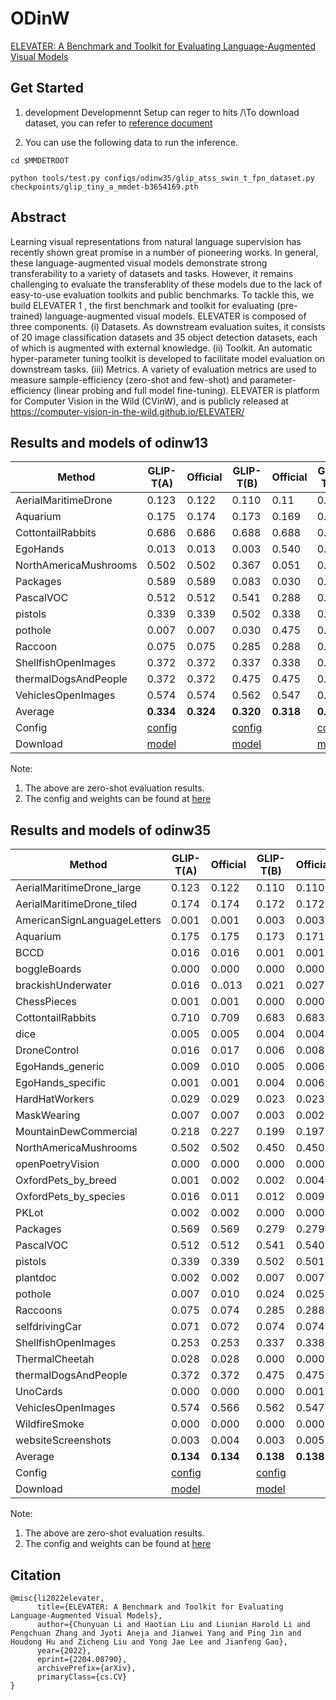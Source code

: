 # ODinW

[ELEVATER: A Benchmark and Toolkit for Evaluating Language-Augmented Visual Models](https://arxiv.org/pdf/2204.08790.pdf)

<!-- [DATASET] -->

## Get Started

1. development Developmennt Setup can reger to hits /\\To download dataset, you can refer to [reference document](../../docs/zh_cn/user_guides/dataset_prepare.md)

2. You can use the following data to run the inference.

```shell
cd $MMDETROOT

python tools/test.py configs/odinw35/glip_atss_swin_t_fpn_dataset.py checkpoints/glip_tiny_a_mmdet-b3654169.pth
```

## Abstract

Learning visual representations from natural language supervision has recently shown great promise in a number of pioneering works. In general, these language-augmented visual models demonstrate strong transferability to a variety of datasets and tasks. However, it remains challenging to evaluate the transferablity of these models due to the lack of easy-to-use evaluation toolkits and public benchmarks. To tackle this, we build ELEVATER 1 , the first benchmark and toolkit for evaluating (pre-trained) language-augmented visual models. ELEVATER is composed of three components. (i) Datasets. As downstream evaluation suites, it consists of 20 image classification datasets and 35 object detection datasets, each of which is augmented with external knowledge. (ii) Toolkit. An automatic hyper-parameter tuning toolkit is developed to facilitate model evaluation on downstream tasks. (iii) Metrics. A variety of evaluation metrics are used to measure sample-efficiency (zero-shot and few-shot) and parameter-efficiency (linear probing and full model fine-tuning). ELEVATER is platform for Computer Vision in the Wild (CVinW), and is publicly released at https://computer-vision-in-the-wild.github.io/ELEVATER/

## Results and models of odinw13

| Method                | GLIP-T(A)                                                                                    | Official  | GLIP-T(B)                                                                                    | Official  | GLIP-T(C)                                                                                    | Official  |
| --------------------- | -------------------------------------------------------------------------------------------- | --------- | -------------------------------------------------------------------------------------------- | --------- | -------------------------------------------------------------------------------------------- | --------- |
| AerialMaritimeDrone   | 0.123                                                                                        | 0.122     | 0.110                                                                                        | 0.11      | 0.130                                                                                        | 0.130     |
| Aquarium              | 0.175                                                                                        | 0.174     | 0.173                                                                                        | 0.169     | 0.191                                                                                        | 0.190     |
| CottontailRabbits     | 0.686                                                                                        | 0.686     | 0.688                                                                                        | 0.688     | 0.744                                                                                        | 0.744     |
| EgoHands              | 0.013                                                                                        | 0.013     | 0.003                                                                                        | 0.540     | 0.314                                                                                        | 0.315     |
| NorthAmericaMushrooms | 0.502                                                                                        | 0.502     | 0.367                                                                                        | 0.051     | 0.297                                                                                        | 0.296     |
| Packages              | 0.589                                                                                        | 0.589     | 0.083                                                                                        | 0.030     | 0.699                                                                                        | 0.699     |
| PascalVOC             | 0.512                                                                                        | 0.512     | 0.541                                                                                        | 0.288     | 0.565                                                                                        | 0.565     |
| pistols               | 0.339                                                                                        | 0.339     | 0.502                                                                                        | 0.338     | 0.503                                                                                        | 0.504     |
| pothole               | 0.007                                                                                        | 0.007     | 0.030                                                                                        | 0.475     | 0.058                                                                                        | 0.058     |
| Raccoon               | 0.075                                                                                        | 0.075     | 0.285                                                                                        | 0.288     | 0.241                                                                                        | 0.244     |
| ShellfishOpenImages   | 0.372                                                                                        | 0.372     | 0.337                                                                                        | 0.338     | 0.300                                                                                        | 0.302     |
| thermalDogsAndPeople  | 0.372                                                                                        | 0.372     | 0.475                                                                                        | 0.475     | 0.510                                                                                        | 0.510     |
| VehiclesOpenImages    | 0.574                                                                                        | 0.574     | 0.562                                                                                        | 0.547     | 0.549                                                                                        | 0.534     |
| Average               | **0.334**                                                                                    | **0.324** | **0.320**                                                                                    | **0.318** | **0.392**                                                                                    | **0.392** |
| Config                | [config](configs/odinw/glip_atss_swin-t_a_fpn_dyhead_pretrain_odinw13.py)                    |           | [config](configs/odinw/glip_atss_swin-t_bc_fpn_dyhead_pretrain_odinw13.py)                   |           | [config](configs/odinw/glip_atss_swin-t_bc_fpn_dyhead_pretrain_odinw35.py)                   |           |
| Download              | [model](https://download.openmmlab.com/mmdetection/v3.0/glip/glip_tiny_a_mmdet-b3654169.pth) |           | [model](https://download.openmmlab.com/mmdetection/v3.0/glip/glip_tiny_b_mmdet-6dfbd102.pth) |           | [model](https://download.openmmlab.com/mmdetection/v3.0/glip/glip_tiny_c_mmdet-2fc427dd.pth) |           |

Note:

1. The above are zero-shot evaluation results.
2. The config and weights can be found at [here](../glip/README.md)

## Results and models of odinw35

| Method                      | GLIP-T(A)                                                                                    | Official  | GLIP-T(B)                                                                                    | Official  | GLIP-T(C)                                                                                    | Official  |
| --------------------------- | -------------------------------------------------------------------------------------------- | --------- | -------------------------------------------------------------------------------------------- | --------- | -------------------------------------------------------------------------------------------- | --------- |
| AerialMaritimeDrone_large   | 0.123                                                                                        | 0.122     | 0.110                                                                                        | 0.110     | 0.130                                                                                        | 0.130     |
| AerialMaritimeDrone_tiled   | 0.174                                                                                        | 0.174     | 0.172                                                                                        | 0.172     | 0.172                                                                                        | 0.172     |
| AmericanSignLanguageLetters | 0.001                                                                                        | 0.001     | 0.003                                                                                        | 0.003     | 0.009                                                                                        | 0.009     |
| Aquarium                    | 0.175                                                                                        | 0.175     | 0.173                                                                                        | 0.171     | 0.192                                                                                        | 0.182     |
| BCCD                        | 0.016                                                                                        | 0.016     | 0.001                                                                                        | 0.001     | 0.000                                                                                        | 0.000     |
| boggleBoards                | 0.000                                                                                        | 0.000     | 0.000                                                                                        | 0.000     | 0.000                                                                                        | 0.000     |
| brackishUnderwater          | 0.016                                                                                        | 0..013    | 0.021                                                                                        | 0.027     | 0.020                                                                                        | 0.022     |
| ChessPieces                 | 0.001                                                                                        | 0.001     | 0.000                                                                                        | 0.000     | 0.001                                                                                        | 0.001     |
| CottontailRabbits           | 0.710                                                                                        | 0.709     | 0.683                                                                                        | 0.683     | 0.752                                                                                        | 0.752     |
| dice                        | 0.005                                                                                        | 0.005     | 0.004                                                                                        | 0.004     | 0.004                                                                                        | 0.004     |
| DroneControl                | 0.016                                                                                        | 0.017     | 0.006                                                                                        | 0.008     | 0.005                                                                                        | 0.007     |
| EgoHands_generic            | 0.009                                                                                        | 0.010     | 0.005                                                                                        | 0.006     | 0.510                                                                                        | 0.508     |
| EgoHands_specific           | 0.001                                                                                        | 0.001     | 0.004                                                                                        | 0.006     | 0.003                                                                                        | 0.004     |
| HardHatWorkers              | 0.029                                                                                        | 0.029     | 0.023                                                                                        | 0.023     | 0.033                                                                                        | 0.033     |
| MaskWearing                 | 0.007                                                                                        | 0.007     | 0.003                                                                                        | 0.002     | 0.005                                                                                        | 0.005     |
| MountainDewCommercial       | 0.218                                                                                        | 0.227     | 0.199                                                                                        | 0.197     | 0.478                                                                                        | 0.463     |
| NorthAmericaMushrooms       | 0.502                                                                                        | 0.502     | 0.450                                                                                        | 0.450     | 0.497                                                                                        | 0.497     |
| openPoetryVision            | 0.000                                                                                        | 0.000     | 0.000                                                                                        | 0.000     | 0.000                                                                                        | 0.000     |
| OxfordPets_by_breed         | 0.001                                                                                        | 0.002     | 0.002                                                                                        | 0.004     | 0.001                                                                                        | 0.002     |
| OxfordPets_by_species       | 0.016                                                                                        | 0.011     | 0.012                                                                                        | 0.009     | 0.013                                                                                        | 0.009     |
| PKLot                       | 0.002                                                                                        | 0.002     | 0.000                                                                                        | 0.000     | 0.000                                                                                        | 0.000     |
| Packages                    | 0.569                                                                                        | 0.569     | 0.279                                                                                        | 0.279     | 0.712                                                                                        | 0.712     |
| PascalVOC                   | 0.512                                                                                        | 0.512     | 0.541                                                                                        | 0.540     | 0.565                                                                                        | 0.565     |
| pistols                     | 0.339                                                                                        | 0.339     | 0.502                                                                                        | 0.501     | 0.503                                                                                        | 0.504     |
| plantdoc                    | 0.002                                                                                        | 0.002     | 0.007                                                                                        | 0.007     | 0.009                                                                                        | 0.009     |
| pothole                     | 0.007                                                                                        | 0.010     | 0.024                                                                                        | 0.025     | 0.085                                                                                        | 0.101     |
| Raccoons                    | 0.075                                                                                        | 0.074     | 0.285                                                                                        | 0.288     | 0.241                                                                                        | 0.244     |
| selfdrivingCar              | 0.071                                                                                        | 0.072     | 0.074                                                                                        | 0.074     | 0.081                                                                                        | 0.080     |
| ShellfishOpenImages         | 0.253                                                                                        | 0.253     | 0.337                                                                                        | 0.338     | 0.300                                                                                        | 0.302     |
| ThermalCheetah              | 0.028                                                                                        | 0.028     | 0.000                                                                                        | 0.000     | 0.028                                                                                        | 0.028     |
| thermalDogsAndPeople        | 0.372                                                                                        | 0.372     | 0.475                                                                                        | 0.475     | 0.510                                                                                        | 0.510     |
| UnoCards                    | 0.000                                                                                        | 0.000     | 0.000                                                                                        | 0.001     | 0.002                                                                                        | 0.003     |
| VehiclesOpenImages          | 0.574                                                                                        | 0.566     | 0.562                                                                                        | 0.547     | 0.549                                                                                        | 0.534     |
| WildfireSmoke               | 0.000                                                                                        | 0.000     | 0.000                                                                                        | 0.000     | 0.017                                                                                        | 0.017     |
| websiteScreenshots          | 0.003                                                                                        | 0.004     | 0.003                                                                                        | 0.005     | 0.005                                                                                        | 0.006     |
| Average                     | **0.134**                                                                                    | **0.134** | **0.138**                                                                                    | **0.138** | **0.179**                                                                                    | **0.178** |
| Config                      | [config](configs/odinw/glip_atss_swin-t_a_fpn_dyhead_pretrain_odinw35.py)                    |           | [config](configs/odinw/glip_atss_swin-t_bc_fpn_dyhead_pretrain_odinw35.py)                   |           | [config](configs/odinw/glip_atss_swin-t_bc_fpn_dyhead_pretrain_odinw35.py)                   |           |
| Download                    | [model](https://download.openmmlab.com/mmdetection/v3.0/glip/glip_tiny_a_mmdet-b3654169.pth) |           | [model](https://download.openmmlab.com/mmdetection/v3.0/glip/glip_tiny_b_mmdet-6dfbd102.pth) |           | [model](https://download.openmmlab.com/mmdetection/v3.0/glip/glip_tiny_c_mmdet-2fc427dd.pth) |           |

Note:

1. The above are zero-shot evaluation results.
2. The config and weights can be found at [here](../glip/README.md)

## Citation

```
@misc{li2022elevater,
      title={ELEVATER: A Benchmark and Toolkit for Evaluating Language-Augmented Visual Models},
      author={Chunyuan Li and Haotian Liu and Liunian Harold Li and Pengchuan Zhang and Jyoti Aneja and Jianwei Yang and Ping Jin and Houdong Hu and Zicheng Liu and Yong Jae Lee and Jianfeng Gao},
      year={2022},
      eprint={2204.08790},
      archivePrefix={arXiv},
      primaryClass={cs.CV}
}
```

